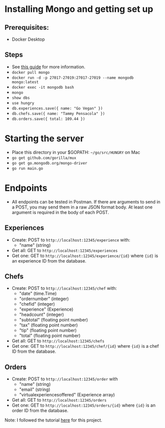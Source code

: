 # Installing Mongo and getting set up
## Prerequisites:
- Docker Desktop

## Steps
- See [this guide](https://www.thepolyglotdeveloper.com/2019/01/getting-started-mongodb-docker-container-deployment/) for more information.
- `docker pull mongo`
- `docker run -d -p 27017-27019:27017-27019 --name mongodb mongo:latest`
- `docker exec -it mongodb bash`
- `mongo`
- `show dbs`
- `use hungry`
- `db.experiences.save({ name: "Go Vegan" })`
- `db.chefs.save({ name: "Tammy Pensacola" })`
- `db.orders.save({ total: 109.44 })`

# Starting the server
- Place this directory in your $GOPATH: `~/go/src/HUNGRY` on Mac
- `go get github.com/gorilla/mux`
- `go get go.mongodb.org/mongo-driver`
- `go run main.go`

# Endpoints

- All endpoints can be tested in Postman. If there are arguments to send in a POST, you may send them in a raw JSON format body. At least one argument is required in the body of each POST.

## Experiences
- Create: POST to `http://localhost:12345/experience` with:
    - "name" (string)
- Get all: GET to `http://localhost:12345/experiences`
- Get one: GET to `http://localhost:12345/experience/{id}` where `{id}` is an experience ID from the database.

## Chefs
- Create: POST to `http://localhost:12345/chef` with:
    - "date" (time.Time)
    - "ordernumber" (integer) 
    - "chefid" (integer)
    - "experience" (Experience) 
    - "headcount" (integer) 
    - "subtotal" (floating point number)
    - "tax" (floating point number)
    - "tip" (floating point number)
    - "total" (floating point number)
- Get all: GET to `http://localhost:12345/chefs`
- Get one: GET to `http://localhost:12345/chef/{id}` where `{id}` is a chef ID from the database.

## Orders
- Create: POST to `http://localhost:12345/order` with
    - "name" (string)
    - "email" (string)
    - "virtualexperiencesoffered" (Experience array)
- Get all: GET to `http://localhost:12345/orders`
- Get one: GET to `http://localhost:12345/orders/{id}` where `{id}` is an order ID from the database.

Note: I followed the tutorial [here](https://www.thepolyglotdeveloper.com/2019/02/developing-restful-api-golang-mongodb-nosql-database/) for this project.